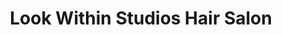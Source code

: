 ---
title: "Look Within Studios Hair Salon"
url: /south-tucson/look-within-studios-hair-salon/
shop: hairdresser
---